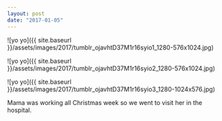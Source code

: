 ```yaml
---
layout: post
date: "2017-01-05"
---
```


![yo yo]({{ site.baseurl }}/assets/images/2017/tumblr_ojavhtD37M1r16syio1_1280-576x1024.jpg)

![yo yo]({{ site.baseurl }}/assets/images/2017/tumblr_ojavhtD37M1r16syio2_1280-576x1024.jpg)

![yo yo]({{ site.baseurl }}/assets/images/2017/tumblr_ojavhtD37M1r16syio3_1280-1024x576.jpg)

Mama was working all Christmas week so we went to visit her in the hospital.

